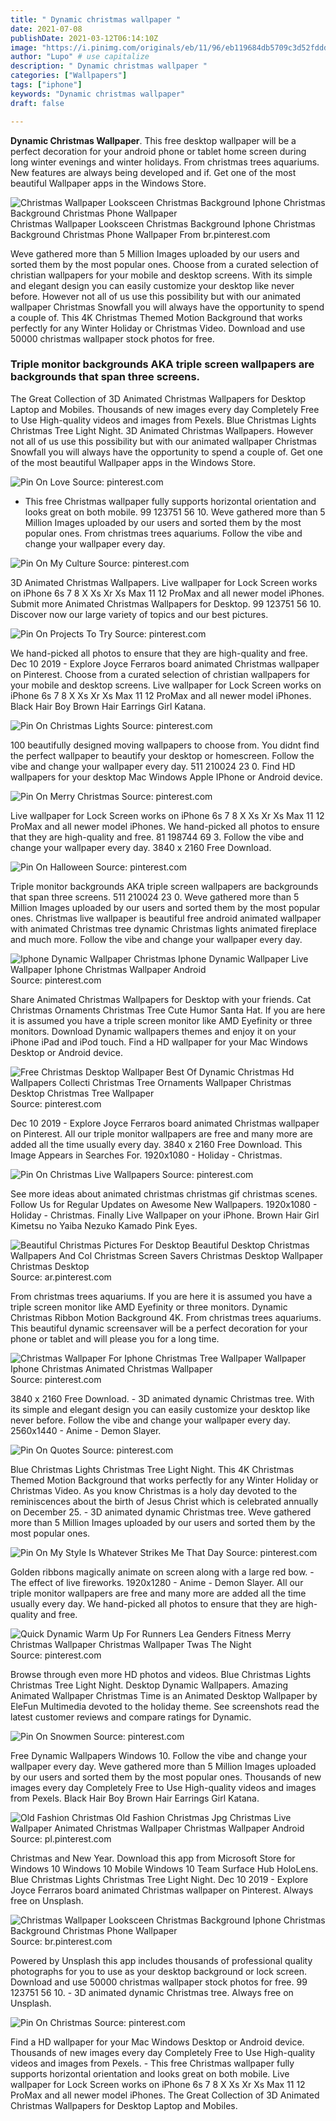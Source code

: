 ```yaml
---
title: " Dynamic christmas wallpaper "
date: 2021-07-08
publishDate: 2021-03-12T06:14:10Z
image: "https://i.pinimg.com/originals/eb/11/96/eb119684db5709c3d52fddd5ad546ceb.jpg"
author: "Lupo" # use capitalize
description: " Dynamic christmas wallpaper "
categories: ["Wallpapers"]
tags: ["iphone"]
keywords: "Dynamic christmas wallpaper"
draft: false

---
```



**Dynamic Christmas Wallpaper**. This free desktop wallpaper will be a perfect decoration for your android phone or tablet home screen during long winter evenings and winter holidays. From christmas trees aquariums. New features are always being developed and if. Get one of the most beautiful Wallpaper apps in the Windows Store.

![Christmas Wallpaper Looksceen Christmas Background Iphone Christmas Background Christmas Phone Wallpaper](https://i.pinimg.com/originals/bf/00/87/bf00874f1275d7c74672f2b9c20c33ea.jpg "Christmas Wallpaper Looksceen Christmas Background Iphone Christmas Background Christmas Phone Wallpaper")
Christmas Wallpaper Looksceen Christmas Background Iphone Christmas Background Christmas Phone Wallpaper From br.pinterest.com


Weve gathered more than 5 Million Images uploaded by our users and sorted them by the most popular ones. Choose from a curated selection of christian wallpapers for your mobile and desktop screens. With its simple and elegant design you can easily customize your desktop like never before. However not all of us use this possibility but with our animated wallpaper Christmas Snowfall you will always have the opportunity to spend a couple of. This 4K Christmas Themed Motion Background that works perfectly for any Winter Holiday or Christmas Video. Download and use 50000 christmas wallpaper stock photos for free.

### Triple monitor backgrounds AKA triple screen wallpapers are backgrounds that span three screens.

The Great Collection of 3D Animated Christmas Wallpapers for Desktop Laptop and Mobiles. Thousands of new images every day Completely Free to Use High-quality videos and images from Pexels. Blue Christmas Lights Christmas Tree Light Night. 3D Animated Christmas Wallpapers. However not all of us use this possibility but with our animated wallpaper Christmas Snowfall you will always have the opportunity to spend a couple of. Get one of the most beautiful Wallpaper apps in the Windows Store.


![Pin On Love](https://i.pinimg.com/originals/34/80/dc/3480dcaa9420bb0186abe5c95b6c7971.jpg "Pin On Love")
Source: pinterest.com

- This free Christmas wallpaper fully supports horizontal orientation and looks great on both mobile. 99 123751 56 10. Weve gathered more than 5 Million Images uploaded by our users and sorted them by the most popular ones. From christmas trees aquariums. Follow the vibe and change your wallpaper every day.

![Pin On My Culture](https://i.pinimg.com/originals/7a/bd/bd/7abdbd7f172c87860c0964f1efce5041.jpg "Pin On My Culture")
Source: pinterest.com

3D Animated Christmas Wallpapers. Live wallpaper for Lock Screen works on iPhone 6s 7 8 X Xs Xr Xs Max 11 12 ProMax and all newer model iPhones. Submit more Animated Christmas Wallpapers for Desktop. 99 123751 56 10. Discover now our large variety of topics and our best pictures.

![Pin On Projects To Try](https://i.pinimg.com/originals/cb/37/a4/cb37a4da2dc9035f18adaaf47e5ba206.jpg "Pin On Projects To Try")
Source: pinterest.com

We hand-picked all photos to ensure that they are high-quality and free. Dec 10 2019 - Explore Joyce Ferraros board animated Christmas wallpaper on Pinterest. Choose from a curated selection of christian wallpapers for your mobile and desktop screens. Live wallpaper for Lock Screen works on iPhone 6s 7 8 X Xs Xr Xs Max 11 12 ProMax and all newer model iPhones. Black Hair Boy Brown Hair Earrings Girl Katana.

![Pin On Christmas Lights](https://i.pinimg.com/originals/85/fa/ac/85faac19e38552584c43b662a7240609.gif "Pin On Christmas Lights")
Source: pinterest.com

100 beautifully designed moving wallpapers to choose from. You didnt find the perfect wallpaper to beautify your desktop or homescreen. Follow the vibe and change your wallpaper every day. 511 210024 23 0. Find HD wallpapers for your desktop Mac Windows Apple IPhone or Android device.

![Pin On Merry Christmas](https://i.pinimg.com/736x/c3/67/c6/c367c6a5d624072e00c2db1999081432.jpg "Pin On Merry Christmas")
Source: pinterest.com

Live wallpaper for Lock Screen works on iPhone 6s 7 8 X Xs Xr Xs Max 11 12 ProMax and all newer model iPhones. We hand-picked all photos to ensure that they are high-quality and free. 81 198744 69 3. Follow the vibe and change your wallpaper every day. 3840 x 2160 Free Download.

![Pin On Halloween](https://i.pinimg.com/originals/fa/24/08/fa2408063bcf985eb0ed232ce20c12d3.jpg "Pin On Halloween")
Source: pinterest.com

Triple monitor backgrounds AKA triple screen wallpapers are backgrounds that span three screens. 511 210024 23 0. Weve gathered more than 5 Million Images uploaded by our users and sorted them by the most popular ones. Christmas live wallpaper is beautiful free android animated wallpaper with animated Christmas tree dynamic Christmas lights animated fireplace and much more. Follow the vibe and change your wallpaper every day.

![Iphone Dynamic Wallpaper Christmas Iphone Dynamic Wallpaper Live Wallpaper Iphone Christmas Wallpaper Android](https://i.pinimg.com/originals/d6/6e/58/d66e58c738c9425285c6d1dcb87e4daf.jpg "Iphone Dynamic Wallpaper Christmas Iphone Dynamic Wallpaper Live Wallpaper Iphone Christmas Wallpaper Android")
Source: pinterest.com

Share Animated Christmas Wallpapers for Desktop with your friends. Cat Christmas Ornaments Christmas Tree Cute Humor Santa Hat. If you are here it is assumed you have a triple screen monitor like AMD Eyefinity or three monitors. Download Dynamic wallpapers themes and enjoy it on your iPhone iPad and iPod touch. Find a HD wallpaper for your Mac Windows Desktop or Android device.

![Free Christmas Desktop Wallpaper Best Of Dynamic Christmas Hd Wallpapers Collecti Christmas Tree Ornaments Wallpaper Christmas Desktop Christmas Tree Wallpaper](https://i.pinimg.com/originals/15/41/91/154191b5bf8e6e84ab4476cf9be5fc87.jpg "Free Christmas Desktop Wallpaper Best Of Dynamic Christmas Hd Wallpapers Collecti Christmas Tree Ornaments Wallpaper Christmas Desktop Christmas Tree Wallpaper")
Source: pinterest.com

Dec 10 2019 - Explore Joyce Ferraros board animated Christmas wallpaper on Pinterest. All our triple monitor wallpapers are free and many more are added all the time usually every day. 3840 x 2160 Free Download. This Image Appears in Searches For. 1920x1080 - Holiday - Christmas.

![Pin On Christmas Live Wallpapers](https://i.pinimg.com/originals/fc/a0/bc/fca0bcf8f60ff60720371b275f27dc97.png "Pin On Christmas Live Wallpapers")
Source: pinterest.com

See more ideas about animated christmas christmas gif christmas scenes. Follow Us for Regular Updates on Awesome New Wallpapers. 1920x1080 - Holiday - Christmas. Finally Live Wallpaper on your iPhone. Brown Hair Girl Kimetsu no Yaiba Nezuko Kamado Pink Eyes.

![Beautiful Christmas Pictures For Desktop Beautiful Desktop Christmas Wallpapers And Col Christmas Screen Savers Christmas Desktop Wallpaper Christmas Desktop](https://i.pinimg.com/736x/5f/3c/b9/5f3cb955bb31b316908e755f11bde554--christmas-screensavers-beautiful-christmas-pictures.jpg "Beautiful Christmas Pictures For Desktop Beautiful Desktop Christmas Wallpapers And Col Christmas Screen Savers Christmas Desktop Wallpaper Christmas Desktop")
Source: ar.pinterest.com

From christmas trees aquariums. If you are here it is assumed you have a triple screen monitor like AMD Eyefinity or three monitors. Dynamic Christmas Ribbon Motion Background 4K. From christmas trees aquariums. This beautiful dynamic screensaver will be a perfect decoration for your phone or tablet and will please you for a long time.

![Christmas Wallpaper For Iphone Christmas Tree Wallpaper Wallpaper Iphone Christmas Animated Christmas Wallpaper](https://i.pinimg.com/originals/54/d2/25/54d22545364ddedeca45b0ad1cfb4839.jpg "Christmas Wallpaper For Iphone Christmas Tree Wallpaper Wallpaper Iphone Christmas Animated Christmas Wallpaper")
Source: pinterest.com

3840 x 2160 Free Download. - 3D animated dynamic Christmas tree. With its simple and elegant design you can easily customize your desktop like never before. Follow the vibe and change your wallpaper every day. 2560x1440 - Anime - Demon Slayer.

![Pin On Quotes](https://i.pinimg.com/originals/06/85/13/06851352da36a1101db841cdca2ccdbb.gif "Pin On Quotes")
Source: pinterest.com

Blue Christmas Lights Christmas Tree Light Night. This 4K Christmas Themed Motion Background that works perfectly for any Winter Holiday or Christmas Video. As you know Christmas is a holy day devoted to the reminiscences about the birth of Jesus Christ which is celebrated annually on December 25. - 3D animated dynamic Christmas tree. Weve gathered more than 5 Million Images uploaded by our users and sorted them by the most popular ones.

![Pin On My Style Is Whatever Strikes Me That Day](https://i.pinimg.com/originals/97/33/da/9733dae9c0406f26e676cb0062a2ba57.jpg "Pin On My Style Is Whatever Strikes Me That Day")
Source: pinterest.com

Golden ribbons magically animate on screen along with a large red bow. - The effect of live fireworks. 1920x1280 - Anime - Demon Slayer. All our triple monitor wallpapers are free and many more are added all the time usually every day. We hand-picked all photos to ensure that they are high-quality and free.

![Quick Dynamic Warm Up For Runners Lea Genders Fitness Merry Christmas Wallpaper Christmas Wallpaper Twas The Night](https://i.pinimg.com/originals/d1/0a/c0/d10ac079df92e1d3f9abce10fe3e2135.jpg "Quick Dynamic Warm Up For Runners Lea Genders Fitness Merry Christmas Wallpaper Christmas Wallpaper Twas The Night")
Source: pinterest.com

Browse through even more HD photos and videos. Blue Christmas Lights Christmas Tree Light Night. Desktop Dynamic Wallpapers. Amazing Animated Wallpaper Christmas Time is an Animated Desktop Wallpaper by EleFun Multimedia devoted to the holiday theme. See screenshots read the latest customer reviews and compare ratings for Dynamic.

![Pin On Snowmen](https://i.pinimg.com/originals/dc/34/5b/dc345b3cd7f70af9a7f9d31610605ae9.jpg "Pin On Snowmen")
Source: pinterest.com

Free Dynamic Wallpapers Windows 10. Follow the vibe and change your wallpaper every day. Weve gathered more than 5 Million Images uploaded by our users and sorted them by the most popular ones. Thousands of new images every day Completely Free to Use High-quality videos and images from Pexels. Black Hair Boy Brown Hair Earrings Girl Katana.

![Old Fashion Christmas Old Fashion Christmas Jpg Christmas Live Wallpaper Animated Christmas Wallpaper Christmas Wallpaper Android](https://i.pinimg.com/originals/86/e2/c4/86e2c4873fe955870d3c7ba1e60f838a.jpg "Old Fashion Christmas Old Fashion Christmas Jpg Christmas Live Wallpaper Animated Christmas Wallpaper Christmas Wallpaper Android")
Source: pl.pinterest.com

Christmas and New Year. Download this app from Microsoft Store for Windows 10 Windows 10 Mobile Windows 10 Team Surface Hub HoloLens. Blue Christmas Lights Christmas Tree Light Night. Dec 10 2019 - Explore Joyce Ferraros board animated Christmas wallpaper on Pinterest. Always free on Unsplash.

![Christmas Wallpaper Looksceen Christmas Background Iphone Christmas Background Christmas Phone Wallpaper](https://i.pinimg.com/originals/bf/00/87/bf00874f1275d7c74672f2b9c20c33ea.jpg "Christmas Wallpaper Looksceen Christmas Background Iphone Christmas Background Christmas Phone Wallpaper")
Source: br.pinterest.com

Powered by Unsplash this app includes thousands of professional quality photographs for you to use as your desktop background or lock screen. Download and use 50000 christmas wallpaper stock photos for free. 99 123751 56 10. - 3D animated dynamic Christmas tree. Always free on Unsplash.

![Pin On Christmas](https://i.pinimg.com/originals/eb/11/96/eb119684db5709c3d52fddd5ad546ceb.jpg "Pin On Christmas")
Source: pinterest.com

Find a HD wallpaper for your Mac Windows Desktop or Android device. Thousands of new images every day Completely Free to Use High-quality videos and images from Pexels. - This free Christmas wallpaper fully supports horizontal orientation and looks great on both mobile. Live wallpaper for Lock Screen works on iPhone 6s 7 8 X Xs Xr Xs Max 11 12 ProMax and all newer model iPhones. The Great Collection of 3D Animated Christmas Wallpapers for Desktop Laptop and Mobiles.

